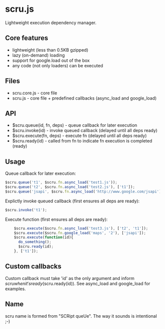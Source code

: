 scru.js
=======

Lightweight execution dependency manager.

Core features
-------------

- lightweight (less than 0.5KB gzipped)
- lazy (on-demand) loading
- support for google.load out of the box
- any code (not only loaders) can be executed 

Files
-----

- scru.core.js - core file
- scru.js - core file + predefined callbacks (async_load and google_load)

API
---

- $scru.queue(id, fn, deps) - queue callback for later execution
- $scru.invoke(id) - invoke queued callback (delayed until all deps ready)
- $scru.execute(fn, deps) - execute fn (delayed until all deps ready)
- $scru.ready(id) - called from fn to indicate fn execution is completed (ready)

Usage
-----

Queue callback for later execution:

``` js
$scru.queue('t1', $scru.fn.async_load('test1.js'));
$scru.queue('t2', $scru.fn.async_load('test2.js'), ['t1']);
$scru.queue('jsapi', $scru.fn.async_load('http://www.google.com/jsapi'));
```

Explictly invoke queued callback (first ensures all deps are ready):

``` js
$scru.invoke('t1');
```

Execute function (first ensures all deps are ready):

``` js
    $scru.execute($scru.fn.async_load('test3.js'), ['t2', 't1']);
    $scru.execute($scru.fn.google_load('maps', '2'), ['jsapi']);
    $scru.execute(function(id){
      do_something();
      $scru.ready(id);
    }, ['t1']);
```

Custom callbacks
----------------

Custom callback must take 'id' as the only argument and inform $scru when it's
ready ($scru.ready(id)). See async_load and google_load for examples.

Name
----

scru name is formed from "SCRipt queUe". The way it sounds is intentional ;-)
